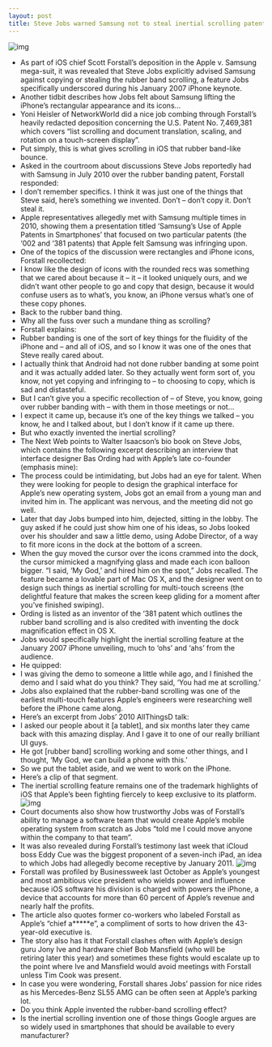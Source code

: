 ```yaml
---
layout: post
title: Steve Jobs warned Samsung not to steal inertial scrolling patent
---
```

![img](http://media.idownloadblog.com/wp-content/uploads/2012/08/January-2007-iPhone-introduction-multitouch-slide.jpg)
* As part of iOS chief Scott Forstall’s deposition in the Apple v. Samsung mega-suit, it was revealed that Steve Jobs explicitly advised Samsung against copying or stealing the rubber band scrolling, a feature Jobs specifically underscored during his January 2007 iPhone keynote.
* Another tidbit describes how Jobs felt about Samsung lifting the iPhone’s rectangular appearance and its icons…
* Yoni Heisler of NetworkWorld did a nice job combing through Forstall’s heavily redacted deposition concerning the U.S. Patent No. 7,469,381 which covers “list scrolling and document translation, scaling, and rotation on a touch-screen display”.
* Put simply, this is what gives scrolling in iOS that rubber band-like bounce.
* Asked in the courtroom about discussions Steve Jobs reportedly had with Samsung in July 2010 over the rubber banding patent, Forstall responded:
* I don’t remember specifics. I think it was just one of the things that Steve said, here’s something we invented. Don’t – don’t copy it. Don’t steal it.
* Apple representatives allegedly met with Samsung multiple times in 2010, showing them a presentation titled ‘Samsung’s Use of Apple Patents in Smartphones’ that focused on two particular patents (the ‘002 and ‘381 patents) that Apple felt Samsung was infringing upon.
* One of the topics of the discussion were rectangles and iPhone icons, Forstall recollected:
* I know like the design of icons with the rounded recs was something that we cared about because it – it – it looked uniquely ours, and we didn’t want other people to go and copy that design, because it would confuse users as to what’s, you know, an iPhone versus what’s one of these copy phones.
* Back to the rubber band thing.
* Why all the fuss over such a mundane thing as scrolling?
* Forstall explains:
* Rubber banding is one of the sort of key things for the fluidity of the iPhone and – and all of iOS, and so I know it was one of the ones that Steve really cared about.
* I actually think that Android had not done rubber banding at some point and it was actually added later. So they actually went form sort of, you know, not yet copying and infringing to – to choosing to copy, which is sad and distasteful.
* But I can’t give you a specific recollection of – of Steve, you know, going over rubber banding with – with them in those meetings or not…
* I expect it came up, because it’s one of the key things we talked – you know, he and I talked about, but I don’t know if it came up there.
* But who exactly invented the inertial scrolling?
* The Next Web points to Walter Isaacson’s bio book on Steve Jobs, which contains the following excerpt describing an interview that interface designer Bas Ording had with Apple’s late co-founder (emphasis mine):
* The process could be intimidating, but Jobs had an eye for talent. When they were looking for people to design the graphical interface for Apple’s new operating system, Jobs got an email from a young man and invited him in. The applicant was nervous, and the meeting did not go well.
* Later that day Jobs bumped into him, dejected, sitting in the lobby. The guy asked if he could just show him one of his ideas, so Jobs looked over his shoulder and saw a little demo, using Adobe Director, of a way to fit more icons in the dock at the bottom of a screen.
* When the guy moved the cursor over the icons crammed into the dock, the cursor mimicked a magnifying glass and made each icon balloon bigger. “I said, ‘My God,’ and hired him on the spot,” Jobs recalled. The feature became a lovable part of Mac OS X, and the designer went on to design such things as inertial scrolling for multi-touch screens (the delightful feature that makes the screen keep gliding for a moment after you’ve finished swiping).
* Ording is listed as an inventor of the ‘381 patent which outlines the rubber band scrolling and is also credited with inventing the dock magnification effect in OS X.
* Jobs would specifically highlight the inertial scrolling feature at the January 2007 iPhone unveiling, much to ‘ohs’ and ‘ahs’ from the audience.
* He quipped:
* I was giving the demo to someone a little while ago, and I finished the demo and I said what do you think? They said, ‘You had me at scrolling.’
* Jobs also explained that the rubber-band scrolling was one of the earliest multi-touch features Apple’s engineers were researching well before the iPhone came along.
* Here’s an excerpt from Jobs’ 2010 AllThingsD talk:
* I asked our people about it [a tablet], and six months later they came back with this amazing display. And I gave it to one of our really brilliant UI guys.
* He got [rubber band] scrolling working and some other things, and I thought, ‘My God, we can build a phone with this.’
* So we put the tablet aside, and we went to work on the iPhone.
* Here’s a clip of that segment.
* The inertial scrolling feature remains one of the trademark highlights of iOS that Apple’s been fighting fiercely to keep exclusive to its platform.
![img](http://media.idownloadblog.com/wp-content/uploads/2012/08/January-2007-iPhone-introduction-Clickwheel-mouse-and-multitouch-slide.jpg)
* Court documents also show how trustworthy Jobs was of Forstall’s ability to manage a software team that would create Apple’s mobile operating system from scratch as Jobs “told me I could move anyone within the company to that team”.
* It was also revealed during Forstall’s testimony last week that iCloud boss Eddy Cue was the biggest proponent of a seven-inch iPad, an idea to which Jobs had allegedly become receptive by January 2011.
![img](http://media.idownloadblog.com/wp-content/uploads/2012/05/Apple-event-20111004-iPhone-4S-introduction-Scott-Forstall-hands-it-over-to-Eddy-Cue.jpg)
* Forstall was profiled by Businessweek last October as Apple’s youngest and most ambitious vice president who wields power and influence because iOS software his division is charged with powers the iPhone, a device that accounts for more than 60 percent of Apple’s revenue and nearly half the profits.
* The article also quotes former co-workers who labeled Forstall as Apple’s “chief a*****e”, a compliment of sorts to how driven the 43-year-old executive is.
* The story also has it that Forstall clashes often with Apple’s design guru Jony Ive and hardware chief Bob Mansfield (who will be retiring later this year) and sometimes these fights would escalate up to the point where Ive and Mansfield would avoid meetings with Forstall unless Tim Cook was present.
* In case you were wondering, Forstall shares Jobs’ passion for nice rides as his Mercedes-Benz SL55 AMG can be often seen at Apple’s parking lot.
* Do you think Apple invented the rubber-band scrolling effect?
* Is the inertial scrolling invention one of those things Google argues are so widely used in smartphones that should be available to every manufacturer?

